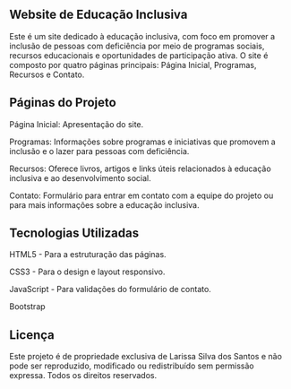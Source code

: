 ## Website de Educação Inclusiva
Este é um site dedicado à educação inclusiva, com foco em promover a inclusão de pessoas com deficiência por meio de programas sociais, recursos educacionais e oportunidades de participação ativa. O site é composto por quatro páginas principais: Página Inicial, Programas, Recursos e Contato.

## Páginas do Projeto
Página Inicial: Apresentação do site.

Programas: Informações sobre programas e iniciativas que promovem a inclusão e o lazer para pessoas com deficiência.

Recursos: Oferece livros, artigos e links úteis relacionados à educação inclusiva e ao desenvolvimento social.

Contato: Formulário para entrar em contato com a equipe do projeto ou para mais informações sobre a educação inclusiva.

## Tecnologias Utilizadas
HTML5 - Para a estruturação das páginas.

CSS3 - Para o design e layout responsivo.

JavaScript - Para validações do formulário de contato.

Bootstrap

## Licença
Este projeto é de propriedade exclusiva de Larissa Silva dos Santos e não pode ser reproduzido, modificado ou redistribuído sem permissão expressa. Todos os direitos reservados.
